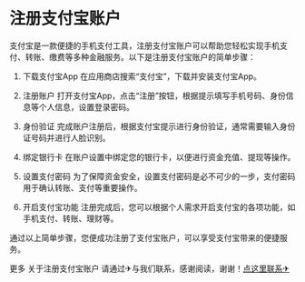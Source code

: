 # 注册支付宝账户

支付宝是一款便捷的手机支付工具，注册支付宝账户可以帮助您轻松实现手机支付、转账、缴费等多种金融服务。以下是注册支付宝账户的简单步骤：

1. 下载支付宝App
   在应用商店搜索“支付宝”，下载并安装支付宝App。

2. 注册账户
   打开支付宝App，点击“注册”按钮，根据提示填写手机号码、身份信息等个人信息，设置登录密码。

3. 身份验证
   完成账户注册后，根据支付宝提示进行身份验证，通常需要输入身份证号码并进行人脸识别。

4. 绑定银行卡
   在账户设置中绑定您的银行卡，以便进行资金充值、提现等操作。

5. 设置支付密码
   为了保障资金安全，设置支付密码是必不可少的一步，支付密码用于确认转账、支付等重要操作。

6. 开启支付宝功能
   注册完成后，您可以根据个人需求开启支付宝的各项功能，如手机支付、转账、理财等。

通过以上简单步骤，您便成功注册了支付宝账户，可以享受支付宝带来的便捷服务。

更多 关于注册支付宝账户 请通过✈与我们联系，感谢阅读，谢谢！[点这里联系✈](https://d.k02.cc)